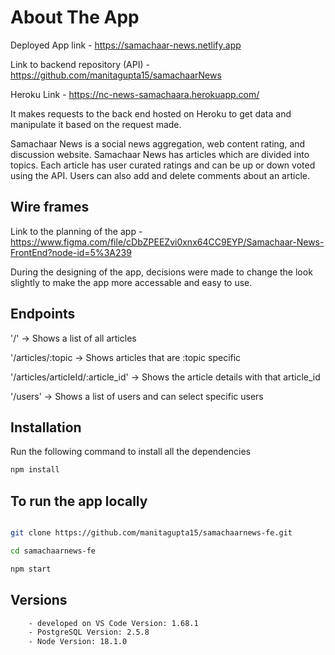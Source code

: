 # About The App

Deployed App link - https://samachaar-news.netlify.app

Link to backend repository (API) - https://github.com/manitagupta15/samachaarNews

Heroku Link - https://nc-news-samachaara.herokuapp.com/

It makes requests to the back end hosted on Heroku to get data and manipulate it based on the request made.

Samachaar News is a social news aggregation, web content rating, and discussion website.
Samachaar News has articles which are divided into topics. Each article has user curated ratings and can be up or down voted using the API. Users can also add and delete comments about an article.

## Wire frames

Link to the planning of the app - https://www.figma.com/file/cDbZPEEZvi0xnx64CC9EYP/Samachaar-News-FrontEnd?node-id=5%3A239

During the designing of the app, decisions were made to change the look slightly to make the app more accessable and easy to use.

## Endpoints

'/' -> Shows a list of all articles

'/articles/:topic -> Shows articles that are :topic specific

'/articles/articleId/:article_id' -> Shows the article details with that article_id

'/users' -> Shows a list of users and can select specific users

## Installation

Run the following command to install all the dependencies

```bash
npm install
```

## To run the app locally

```bash

git clone https://github.com/manitagupta15/samachaarnews-fe.git

cd samachaarnews-fe

npm start
```

## Versions

```bash
    - developed on VS Code Version: 1.68.1
    - PostgreSQL Version: 2.5.8
    - Node Version: 18.1.0
```
